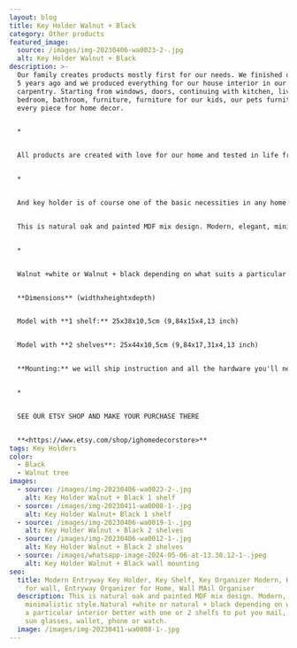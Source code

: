 ```yaml
---
layout: blog
title: Key Holder Walnut + Black
category: Other products
featured_image:
  source: /images/img-20230406-wa0023-2-.jpg
  alt: Key Holder Walnut + Black
description: >-
  Our family creates products mostly first for our needs. We finished our house
  5 years ago and we produced everything for our house interior in our
  carpentry. Starting from windows, doors, continuing with kitchen, living room,
  bedroom, bathroom, furniture, furniture for our kids, our pets furniture and
  every piece for home decor. 


  *


  All products are created with love for our home and tested in life from our family members and friends who rather often after seeing our products asked to make the same for them or for presents. This was also reason to start for our Etsy shop, just to share. We are happy for each purchase, really glad that people around the world like our products.


  *


  And key holder is of course one of the basic necessities in any home.


  This is natural oak and painted MDF mix design. Modern, elegant, minimalistic style. 


  *


  Walnut +white or Walnut + black depending on what suits a particular interior better with one or 2 shelfs to put you mail, bills, sun glasses, wallet, phone or watch.


  **Dimensions** (widthxheightxdepth)


  Model with **1 shelf:** 25x38x10,5cm (9,84x15x4,13 inch)


  Model with **2 shelves**: 25x44x10,5cm (9,84x17,31x4,13 inch)


  **Mounting:** we will ship instruction and all the hardware you'll need to install together with product.


  *


  SEE OUR ETSY SHOP AND MAKE YOUR PURCHASE THERE


  **<https://www.etsy.com/shop/ighomedecorstore>**
tags: Key Holders
color:
  - Black
  - Walnut tree
images:
  - source: /images/img-20230406-wa0023-2-.jpg
    alt: Key Holder Walnut + Black 1 shelf
  - source: /images/img-20230411-wa0008-1-.jpg
    alt: Key Holder Walnut+ Black 1 shelf
  - source: /images/img-20230406-wa0019-1-.jpg
    alt: Key Holder Walnut + Black 2 shelves
  - source: /images/img-20230406-wa0012-1-.jpg
    alt: Key Holder Walnut + Black 2 shelves
  - source: /images/whatsapp-image-2024-05-06-at-13.38.12-1-.jpeg
    alt: Key Holder Walnut + Black wall mounting
seo:
  title: Modern Entryway Key Holder, Key Shelf, Key Organizer Modern, Key holder
    for wall, Entryway Organizer for Home, Wall MAil Organiser
  description: This is natural oak and painted MDF mix design. Modern, elegant,
    minimalistic style.Natural +white or natural + black depending on what suits
    a particular interior better with one or 2 shelfs to put you mail, bills,
    sun glasses, wallet, phone or watch.
  image: /images/img-20230411-wa0008-1-.jpg
---
```


